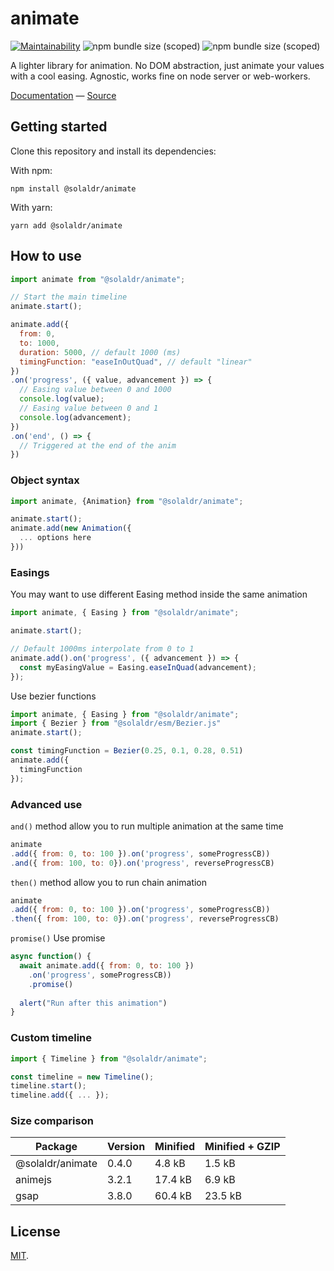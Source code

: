 # animate

[![Maintainability](https://api.codeclimate.com/v1/badges/af311063cdf1cb9552c3/maintainability)](https://codeclimate.com/github/SolalDR/animate/maintainability)
![npm bundle size (scoped)](https://img.shields.io/bundlephobia/min/@solaldr/animate)
![npm bundle size (scoped)](https://img.shields.io/bundlephobia/minzip/@solaldr/animate)

A lighter library for animation.
No DOM abstraction, just animate your values with a cool easing.
Agnostic, works fine on node server or web-workers.

[Documentation](https://solaldr.github.io/animate/index.html) — [Source](https://github.com/SolalDR/animate)

## Getting started

Clone this repository and install its dependencies:

With npm:
```
npm install @solaldr/animate
```

With yarn:
```
yarn add @solaldr/animate
```

## How to use

``` javascript
import animate from "@solaldr/animate";

// Start the main timeline 
animate.start();

animate.add({
  from: 0,
  to: 1000,
  duration: 5000, // default 1000 (ms)
  timingFunction: "easeInOutQuad", // default "linear"
})
.on('progress', ({ value, advancement }) => {
  // Easing value between 0 and 1000
  console.log(value); 
  // Easing value between 0 and 1
  console.log(advancement); 
})
.on('end', () => {
  // Triggered at the end of the anim
})
```

### Object syntax
``` javascript
import animate, {Animation} from "@solaldr/animate";

animate.start();
animate.add(new Animation({
  ... options here
}))
```

### Easings

You may want to use different Easing method inside the same animation

``` javascript
import animate, { Easing } from "@solaldr/animate";

animate.start();

// Default 1000ms interpolate from 0 to 1
animate.add().on('progress', ({ advancement }) => {
  const myEasingValue = Easing.easeInQuad(advancement);
});
```

Use bezier functions

``` javascript
import animate, { Easing } from "@solaldr/animate";
import { Bezier } from "@solaldr/esm/Bezier.js"
animate.start();

const timingFunction = Bezier(0.25, 0.1, 0.28, 0.51)
animate.add({
  timingFunction
});
```


### Advanced use

`and()` method allow you to run multiple animation at the same time
``` javascript
animate
.add({ from: 0, to: 100 }).on('progress', someProgressCB))
.and({ from: 100, to: 0}).on('progress', reverseProgressCB)
```

`then()` method allow you to run chain animation
``` javascript
animate
.add({ from: 0, to: 100 }).on('progress', someProgressCB))
.then({ from: 100, to: 0}).on('progress', reverseProgressCB)
```

`promise()` Use promise
``` javascript
async function() {
  await animate.add({ from: 0, to: 100 })
    .on('progress', someProgressCB))
    .promise()
  
  alert("Run after this animation")
} 
```


### Custom timeline
``` javascript
import { Timeline } from "@solaldr/animate";

const timeline = new Timeline();
timeline.start();
timeline.add({ ... });
```

### Size comparison

| Package          | Version | Minified | Minified + GZIP |
|------------------|---------|----------|-----------------|
| @solaldr/animate | 0.4.0   | 4.8 kB   | 1.5 kB          |
| animejs          | 3.2.1   | 17.4 kB  | 6.9 kB          |
| gsap             | 3.8.0   | 60.4 kB  | 23.5 kB         |

## License

[MIT](LICENSE).
